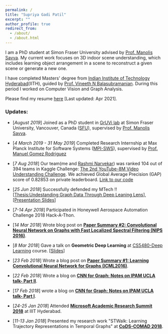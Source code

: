 ```yaml
---
permalink: /
title: "Supriya Gadi Patil"
excerpt: ""
author_profile: true
redirect_from: 
  - /about/
  - /about.html
---
```


I am a PhD student at Simon Fraser University advised by [Prof. Manolis Savva](https://msavva.github.io/). My current work focuses on 3D indoor scene understanding, which includes learning object arrangement in a scene to reconstruct a given scene or generate a new one. 

I have completed Masters' degree from [Indian Institute of Technology Hyderabad](http://iith.ac.in/)(IITH), guided by [Prof. Vineeth N Balasubramanian](https://www.iith.ac.in/~vineethnb/index.html). During this period I worked on Computer Vision and Graph Analysis.

<!--I have completed M.Tech with Research Assistantship from [Indian Institute of Technology Hyderabad](http://iith.ac.in/)(IITH), guided by [Prof. Vineeth N Balasubramanian](https://www.iith.ac.in/~vineethnb/index.html). I work in the area of Computer Vision and Graph Analysis. Specifically, generalizing Deep Learning concepts for graphs i.e. non-Euclidean data. My M.Tech thesis topic was **"Undestanding Graph Data Through Deep Leaning Lens"**\[[Link](http://raiith.iith.ac.in/4093/1/Thesis_Mtech_CS_4093.pdf)\]. I also **write blogs** on my understanding of Geometric Deep Learning papers ([cnnforgraphs.blogspot.in](http://cnnforgraphs.blogspot.in/)). -->


Please find my resume [here](https://drive.google.com/file/d/1uD_9zPe8wpgAm2ADpUjzaDvjCCYR8FP3/view?usp=sharing) \[Last updated: Apr 2021\].

<!--I am always open to work on challenging problems from different domains. Please feel free to send me an email([spandhre@sfu.ca](spandhre@sfu.ca)) if you would like to collaborate.-->


### Updates:

* \[*August 2019*\] Joined as a PhD student in [GrUVi lab](https://gruvi.cs.sfu.ca/) at Simon Fraser University, Vancouver, Canada ([SFU](https://www.sfu.ca/computing.html)), supervised by [Prof. Manolis Savva](https://msavva.github.io/).

* \[*4 March 2019 - 31 May 2019*\] Completed Research Internship at Max Planck Institute for Software Systems ([MPI-SWS](https://www.mpi-sws.org/)), supervised by [Prof. Manuel Gomez Rodriguez](https://people.mpi-sws.org/~manuelgr/)

* \[*7 Aug 2018*\] Our team(me and [Rashmi Narvekar](https://www.linkedin.com/in/rashmi-narvekar-262708110/)) was ranked 104 out of 394 teams in Kaggle Challenge: [The 2nd YouTube-8M Video Understanding Challenge](https://kaggle.com/c/youtube8m-2018). We achieved Global Average Precision (GAP) score of 0.82853 on private leaderboard. [Link to our code](https://github.com/supriya-pandhre/kaggle-youtube8m)

* \[*25 Jun 2018*\] Successfully defended my MTech !! \[[Thesis:Undestanding Graph Data Through Deep Leaning Lens](http://raiith.iith.ac.in/4093/1/Thesis_Mtech_CS_4093.pdf)\], \[[Presentation Slides](https://drive.google.com/file/d/1KQ0bB9yS5cVIG4smhzoEeXVab6dWYKZD/view)\]

* \[*7-14 Apr 2018*\] Participated in Honeywell Aerospace Automation Challenge 2018 Hack-A-Thon.

* \[*14 Mar 2018*\] Wrote blog post on [**Paper Summary #2: Convolutional Neural Network on Graphs with Fast Localized Spectral Filtering (NIPS 2016)**](https://cnnforgraphs.blogspot.in/2018/03/paper-summary-2-convolutional-neural.html).

* \[*8 Mar 2018*\] Gave a talk on **Geometric Deep Learning** at [CS5480-Deep Learning](http://www.iith.ac.in/~vineethnb/teaching.html) course. \[[Slides](https://drive.google.com/file/d/1qHf_eVjcB3jKZdmKhmIy4xn6yugLb1oa/view?usp=sharing)\]

* \[*23 Feb 2018*\] Wrote a blog post on [**Paper Summary #1: Learning Convolutional Neural Network for Graphs (ICML2016)**](https://cnnforgraphs.blogspot.in/2018/02/paper-summary-1-learning-convolutional.html).

* \[*22 Feb 2018*\] Wrote a blog on [**CNN for Graph: Notes on IPAM UCLA talk- Part II**](https://cnnforgraphs.blogspot.in/2018/02/cnn-for-graph-notes-on-ipam-ucla-talk_22.html).

* \[*17 Feb 2018*\] wrote a blog on [**CNN for Graph: Notes on IPAM UCLA talk- Part I**](https://cnnforgraphs.blogspot.in/2018/02/cnn-for-graph-notes-on-ipam-ucla-talk.html).

* \[*24-25 Jan 2018*\] Attended [**Microsoft Academic Research Summit 2018**](https://www.microsoft.com/en-us/research/event/academic-research-summit-2018-a-future-with-ai/) at IIIT Hyderabad.

* \[*11-13 Jan 2018*\] Presented my research work "STWalk: Learning Trajectory Representations in Temporal Graphs" at [**CoDS-COMAD 2018**](http://cods-comad.in/2018/index.html).

